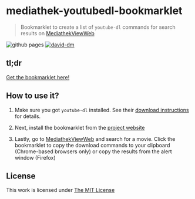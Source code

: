 # mediathek-youtubedl-bookmarklet

> Bookmarklet to create a list of `youtube-dl` commands for search results on [MediathekViewWeb](http://mediathekviewweb.de/)

![github pages](https://github.com/idleberg/mediathek-youtubedl-bookmarklet/workflows/github%20pages/badge.svg)
[![david-dm](https://badgen.net/david/dep/idleberg/ediathek-youtubedl-bookmarklet)](https://david-dm.org/idleberg/ediathek-youtubedl-bookmarklet)

## tl;dr

[Get the bookmarklet here!](https://idleberg.github.io/mediathek-youtubedl-bookmarklet/)

## How to use it?

1. Make sure you got `youtube-dl` installed. See their [download instructions](http://ytdl-org.github.io/youtube-dl/download.html) for details.

2. Next, install the bookmarklet from the [project website]((https://idleberg.github.io/mediathek-youtubedl-bookmarklet/))

3. Lastly, go to [MediathekViewWeb](http://mediathekviewweb.de/) and search for a movie. Click the bookmarklet to copy the download commands to your clipboard (Chrome-based browsers only) or copy the results from the alert window (Firefox)

## License

This work is licensed under [The MIT License](https://opensource.org/licenses/MIT)
